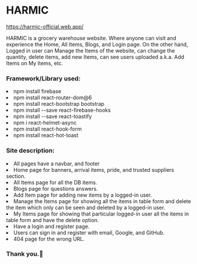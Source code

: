 <h1>HARMIC</h1>

https://harmic-official.web.app/

<p>HARMIC is a grocery warehouse website. Where anyone can visit and experience the Home, All Items, Blogs, and Login page. On the other hand, Logged in user can Manage the Items of the website, can change the quantity, delete items, add new Items, can see users uploaded a.k.a. Add Items on My Items, etc.</p>

<h3>Framework/Library used:</h3>
<li>npm install firebase</li>
<li>npm install react-router-dom@6</li>
<li>npm install react-bootstrap bootstrap</li>
<li>npm install --save react-firebase-hooks</li>
<li>npm install --save react-toastify</li>
<li>npm i react-helmet-async</li>
<li>npm install react-hook-form</li>
<li>npm install react-hot-toast</li>

<h3>Site description:</h3>
<li>All pages have a navbar, and footer</li>
<li>Home page for banners, arrival items, pride, and trusted suppliers section.</li>
<li>All Items page for all the DB items.</li>
<li>Blogs page for questions answers.</li>
<li>Add Item page for adding new items by a logged-in user.</li>
<li>Manage the Items page for showing all the items in table form and delete the item which only can be seen and deleted by a logged-in user.</li>
<li>My Items page for showing that particular logged-in user all the items in table form and have the delete option.</li>
<li>Have a login and register page.</li>
<li>Users can sign in and register with email, Google, and GitHub.</li>
<li>404 page for the wrong URL.</li>

<h3>Thank you.🙂</h3>